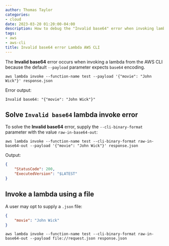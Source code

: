 ```yaml
---
author: Thomas Taylor
categories:
- cloud
date: 2023-03-20 01:20:00-04:00
description: How to debug the "Invalid base64" error when invoking lambda functionsfrom the AWS CLI
tags:
- aws
- aws-cli
title: Invalid base64 error Lambda AWS CLI
---
```


The **Invalid base64** error occurs when invoking a lambda from the AWS CLI because the default `--payload` parameter expects `base64` encoding.

```shell
aws lambda invoke --function-name test --payload '{"movie": "John Wick"}' response.json
```

Error output:

```shell
Invalid base64: "{"movie": "John Wick"}"
```

## Solve `Invalid base64` lambda invoke error

To solve the **Invalid base64** error, supply the `--cli-binary-format` parameter with the value `raw-in-base64-out`:

```shell
aws lambda invoke --function-name test --cli-binary-format raw-in-base64-out --payload '{"movie": "John Wick"}' response.json
```

Output:

```json
{
	"StatusCode": 200,
	"ExecutedVersion": "$LATEST"
}
```

## Invoke a lambda using a file

A user may opt to supply a `.json` file:

```json
{
	"movie": "John Wick"
}
```

```shell
aws lambda invoke --function-name test --cli-binary-format raw-in-base64-out --payload file://request.json response.json
```